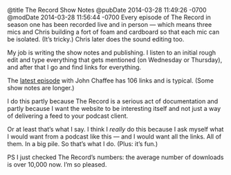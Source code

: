 @title The Record Show Notes
@pubDate 2014-03-28 11:49:26 -0700
@modDate 2014-03-28 11:56:44 -0700
Every episode of The Record in season one has been recorded live and in person — which means three mics and Chris building a fort of foam and cardboard so that each mic can be isolated. (It’s tricky.) Chris later does the sound editing too.

My job is writing the show notes and publishing. I listen to an initial rough edit and type everything that gets mentioned (on Wednesday or Thursday), and after that I go and find links for everything.

The <a href="http://therecord.co/2014/03/28/john_chaffee">latest episode</a> with John Chaffee has 106 links and is typical. (Some show notes are longer.)

I do this partly because The Record is a serious act of documentation and partly because I want the website to be interesting itself and not just a way of delivering a feed to your podcast client.

Or at least that’s what I say. I think I <em>really</em> do this because I ask myself what I would want from a podcast like this — and I would want all the links. All of them. In a big pile. So that’s what I do. (Plus: it’s fun.)

PS I just checked The Record’s numbers: the average number of downloads is over 10,000 now. I’m so pleased.
